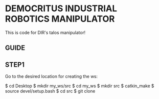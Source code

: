 # DEMOCRITUS INDUSTRIAL ROBOTICS MANIPULATOR


This is code for DIR's talos manipulator!

## GUIDE

## STEP1 

Go to the desired location for creating the ws:

$ cd Desktop
$ mkdir my_ws/src
$ cd my_ws
$ mkdir src
$ catkin_make
$ source devel/setup.bash
$ cd src
$ git clone 

